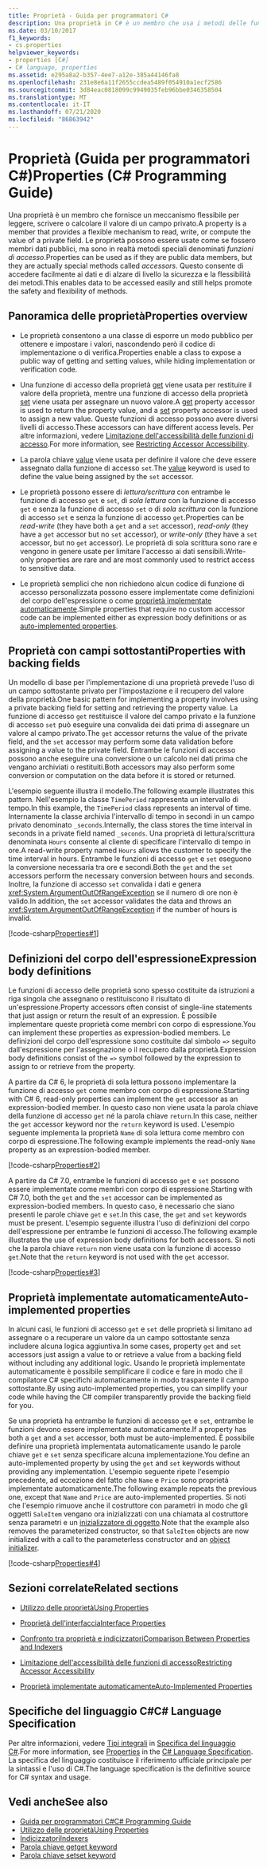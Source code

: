 ```yaml
---
title: Proprietà - Guida per programmatori C#
description: Una proprietà in C# è un membro che usa i metodi delle funzioni di accesso per leggere, scrivere o calcolare il valore di un campo privato come se fosse un membro dati pubblico.
ms.date: 03/10/2017
f1_keywords:
- cs.properties
helpviewer_keywords:
- properties [C#]
- C# language, properties
ms.assetid: e295a8a2-b357-4ee7-a12e-385a44146fa8
ms.openlocfilehash: 231e8e6a11f2655ccdea5489f054910a1ecf2586
ms.sourcegitcommit: 3d84eac0818099c9949035feb96bbe0346358504
ms.translationtype: MT
ms.contentlocale: it-IT
ms.lasthandoff: 07/21/2020
ms.locfileid: "86863942"
---
```

# <a name="properties-c-programming-guide"></a><span data-ttu-id="e06ed-103">Proprietà (Guida per programmatori C#)</span><span class="sxs-lookup"><span data-stu-id="e06ed-103">Properties (C# Programming Guide)</span></span>

<span data-ttu-id="e06ed-104">Una proprietà è un membro che fornisce un meccanismo flessibile per leggere, scrivere o calcolare il valore di un campo privato.</span><span class="sxs-lookup"><span data-stu-id="e06ed-104">A property is a member that provides a flexible mechanism to read, write, or compute the value of a private field.</span></span> <span data-ttu-id="e06ed-105">Le proprietà possono essere usate come se fossero membri dati pubblici, ma sono in realtà metodi speciali denominati *funzioni di accesso*.</span><span class="sxs-lookup"><span data-stu-id="e06ed-105">Properties can be used as if they are public data members, but they are actually special methods called *accessors*.</span></span> <span data-ttu-id="e06ed-106">Questo consente di accedere facilmente ai dati e di alzare di livello la sicurezza e la flessibilità dei metodi.</span><span class="sxs-lookup"><span data-stu-id="e06ed-106">This enables data to be accessed easily and still helps promote the safety and flexibility of methods.</span></span>  

## <a name="properties-overview"></a><span data-ttu-id="e06ed-107">Panoramica delle proprietà</span><span class="sxs-lookup"><span data-stu-id="e06ed-107">Properties overview</span></span>  
  
- <span data-ttu-id="e06ed-108">Le proprietà consentono a una classe di esporre un modo pubblico per ottenere e impostare i valori, nascondendo però il codice di implementazione o di verifica.</span><span class="sxs-lookup"><span data-stu-id="e06ed-108">Properties enable a class to expose a public way of getting and setting values, while hiding implementation or verification code.</span></span>  
  
- <span data-ttu-id="e06ed-109">Una funzione di accesso della proprietà [get](../../language-reference/keywords/get.md) viene usata per restituire il valore della proprietà, mentre una funzione di accesso della proprietà [set](../../language-reference/keywords/set.md) viene usata per assegnare un nuovo valore.</span><span class="sxs-lookup"><span data-stu-id="e06ed-109">A [get](../../language-reference/keywords/get.md) property accessor is used to return the property value, and a [set](../../language-reference/keywords/set.md) property accessor is used to assign a new value.</span></span> <span data-ttu-id="e06ed-110">Queste funzioni di accesso possono avere diversi livelli di accesso.</span><span class="sxs-lookup"><span data-stu-id="e06ed-110">These accessors can have different access levels.</span></span> <span data-ttu-id="e06ed-111">Per altre informazioni, vedere [Limitazione dell'accessibilità delle funzioni di accesso](./restricting-accessor-accessibility.md).</span><span class="sxs-lookup"><span data-stu-id="e06ed-111">For more information, see [Restricting Accessor Accessibility](./restricting-accessor-accessibility.md).</span></span>  
  
- <span data-ttu-id="e06ed-112">La parola chiave [value](../../language-reference/keywords/value.md) viene usata per definire il valore che deve essere assegnato dalla funzione di accesso `set`.</span><span class="sxs-lookup"><span data-stu-id="e06ed-112">The [value](../../language-reference/keywords/value.md) keyword is used to define the value being assigned by the `set` accessor.</span></span>  
- <span data-ttu-id="e06ed-113">Le proprietà possono essere di *lettura/scrittura* con entrambe le funzione di accesso `get` e `set`, di *sola lettura* con la funzione di accesso `get` e senza la funzione di accesso `set` o di *sola scrittura* con la funzione di accesso `set` e senza la funzione di accesso `get`.</span><span class="sxs-lookup"><span data-stu-id="e06ed-113">Properties can be *read-write* (they have both a `get` and a `set` accessor), *read-only* (they have a `get` accessor but no `set` accessor), or *write-only* (they have a `set` accessor, but no `get` accessor).</span></span> <span data-ttu-id="e06ed-114">Le proprietà di sola scrittura sono rare e vengono in genere usate per limitare l'accesso ai dati sensibili.</span><span class="sxs-lookup"><span data-stu-id="e06ed-114">Write-only properties are rare and are most commonly used to restrict access to sensitive data.</span></span>

- <span data-ttu-id="e06ed-115">Le proprietà semplici che non richiedono alcun codice di funzione di accesso personalizzata possono essere implementate come definizioni del corpo dell'espressione o come [proprietà implementate automaticamente](./auto-implemented-properties.md).</span><span class="sxs-lookup"><span data-stu-id="e06ed-115">Simple properties that require no custom accessor code can be implemented either as expression body definitions or as [auto-implemented properties](./auto-implemented-properties.md).</span></span>

## <a name="properties-with-backing-fields"></a><span data-ttu-id="e06ed-116">Proprietà con campi sottostanti</span><span class="sxs-lookup"><span data-stu-id="e06ed-116">Properties with backing fields</span></span>

<span data-ttu-id="e06ed-117">Un modello di base per l'implementazione di una proprietà prevede l'uso di un campo sottostante privato per l'impostazione e il recupero del valore della proprietà.</span><span class="sxs-lookup"><span data-stu-id="e06ed-117">One basic pattern for implementing a property involves using a private backing field for setting and retrieving the property value.</span></span> <span data-ttu-id="e06ed-118">La funzione di accesso `get` restituisce il valore del campo privato e la funzione di accesso `set` può eseguire una convalida dei dati prima di assegnare un valore al campo privato.</span><span class="sxs-lookup"><span data-stu-id="e06ed-118">The `get` accessor returns the value of the private field, and the `set` accessor may perform some data validation before assigning a value to the private field.</span></span> <span data-ttu-id="e06ed-119">Entrambe le funzioni di accesso possono anche eseguire una conversione o un calcolo nei dati prima che vengano archiviati o restituiti.</span><span class="sxs-lookup"><span data-stu-id="e06ed-119">Both accessors may also perform some conversion or computation on the data before it is stored or returned.</span></span>

<span data-ttu-id="e06ed-120">L'esempio seguente illustra il modello.</span><span class="sxs-lookup"><span data-stu-id="e06ed-120">The following example illustrates this pattern.</span></span> <span data-ttu-id="e06ed-121">Nell'esempio la classe `TimePeriod` rappresenta un intervallo di tempo.</span><span class="sxs-lookup"><span data-stu-id="e06ed-121">In this example, the `TimePeriod` class represents an interval of time.</span></span> <span data-ttu-id="e06ed-122">Internamente la classe archivia l'intervallo di tempo in secondi in un campo privato denominato `_seconds`.</span><span class="sxs-lookup"><span data-stu-id="e06ed-122">Internally, the class stores the time interval in seconds in a private field named `_seconds`.</span></span> <span data-ttu-id="e06ed-123">Una proprietà di lettura/scrittura denominata `Hours` consente al cliente di specificare l'intervallo di tempo in ore.</span><span class="sxs-lookup"><span data-stu-id="e06ed-123">A read-write property named `Hours` allows the customer to specify the time interval in hours.</span></span> <span data-ttu-id="e06ed-124">Entrambe le funzioni di accesso `get` e `set` eseguono la conversione necessaria tra ore e secondi.</span><span class="sxs-lookup"><span data-stu-id="e06ed-124">Both the `get` and the `set` accessors perform the necessary conversion between hours and seconds.</span></span> <span data-ttu-id="e06ed-125">Inoltre, la funzione di accesso `set` convalida i dati e genera <xref:System.ArgumentOutOfRangeException> se il numero di ore non è valido.</span><span class="sxs-lookup"><span data-stu-id="e06ed-125">In addition, the `set` accessor validates the data and throws an <xref:System.ArgumentOutOfRangeException> if the number of hours is invalid.</span></span>

 [!code-csharp[Properties#1](../../../../samples/snippets/csharp/programming-guide/classes-and-structs/properties-1.cs)]  
  
## <a name="expression-body-definitions"></a><span data-ttu-id="e06ed-126">Definizioni del corpo dell'espressione</span><span class="sxs-lookup"><span data-stu-id="e06ed-126">Expression body definitions</span></span>  

 <span data-ttu-id="e06ed-127">Le funzioni di accesso delle proprietà sono spesso costituite da istruzioni a riga singola che assegnano o restituiscono il risultato di un'espressione.</span><span class="sxs-lookup"><span data-stu-id="e06ed-127">Property accessors often consist of single-line statements that just assign or return the result of an expression.</span></span> <span data-ttu-id="e06ed-128">È possibile implementare queste proprietà come membri con corpo di espressione.</span><span class="sxs-lookup"><span data-stu-id="e06ed-128">You can implement these properties as expression-bodied members.</span></span> <span data-ttu-id="e06ed-129">Le definizioni del corpo dell'espressione sono costituite dal simbolo `=>` seguito dall'espressione per l'assegnazione o il recupero dalla proprietà.</span><span class="sxs-lookup"><span data-stu-id="e06ed-129">Expression body definitions consist of the `=>` symbol followed by the expression to assign to or retrieve from the property.</span></span>

 <span data-ttu-id="e06ed-130">A partire da C# 6, le proprietà di sola lettura possono implementare la funzione di accesso `get` come membro con corpo di espressione.</span><span class="sxs-lookup"><span data-stu-id="e06ed-130">Starting with C# 6, read-only properties can implement the `get` accessor as an expression-bodied member.</span></span> <span data-ttu-id="e06ed-131">In questo caso non viene usata la parola chiave della funzione di accesso `get` né la parola chiave `return`.</span><span class="sxs-lookup"><span data-stu-id="e06ed-131">In this case, neither the `get` accessor keyword nor the `return` keyword is used.</span></span> <span data-ttu-id="e06ed-132">L'esempio seguente implementa la proprietà `Name` di sola lettura come membro con corpo di espressione.</span><span class="sxs-lookup"><span data-stu-id="e06ed-132">The following example implements the read-only `Name` property as an expression-bodied member.</span></span>

 [!code-csharp[Properties#2](../../../../samples/snippets/csharp/programming-guide/classes-and-structs/properties-2.cs)]  

 <span data-ttu-id="e06ed-133">A partire da C# 7.0, entrambe le funzioni di accesso `get` e `set` possono essere implementate come membri con corpo di espressione.</span><span class="sxs-lookup"><span data-stu-id="e06ed-133">Starting with C# 7.0, both the `get` and the `set` accessor can be implemented as expression-bodied members.</span></span> <span data-ttu-id="e06ed-134">In questo caso, è necessario che siano presenti le parole chiave `get` e `set`.</span><span class="sxs-lookup"><span data-stu-id="e06ed-134">In this case, the `get` and `set` keywords must be present.</span></span> <span data-ttu-id="e06ed-135">L'esempio seguente illustra l'uso di definizioni del corpo dell'espressione per entrambe le funzioni di accesso.</span><span class="sxs-lookup"><span data-stu-id="e06ed-135">The following example illustrates the use of expression body definitions for both accessors.</span></span> <span data-ttu-id="e06ed-136">Si noti che la parola chiave `return` non viene usata con la funzione di accesso `get`.</span><span class="sxs-lookup"><span data-stu-id="e06ed-136">Note that the `return` keyword is not used with the `get` accessor.</span></span>

  [!code-csharp[Properties#3](../../../../samples/snippets/csharp/programming-guide/classes-and-structs/properties-3.cs)]  

## <a name="auto-implemented-properties"></a><span data-ttu-id="e06ed-137">Proprietà implementate automaticamente</span><span class="sxs-lookup"><span data-stu-id="e06ed-137">Auto-implemented properties</span></span>

<span data-ttu-id="e06ed-138">In alcuni casi, le funzioni di accesso `get` e `set` delle proprietà si limitano ad assegnare o a recuperare un valore da un campo sottostante senza includere alcuna logica aggiuntiva.</span><span class="sxs-lookup"><span data-stu-id="e06ed-138">In some cases, property `get` and `set` accessors just assign a value to or retrieve a value from a backing field without including any additional logic.</span></span> <span data-ttu-id="e06ed-139">Usando le proprietà implementate automaticamente è possibile semplificare il codice e fare in modo che il compilatore C# specifichi automaticamente in modo trasparente il campo sottostante.</span><span class="sxs-lookup"><span data-stu-id="e06ed-139">By using auto-implemented properties, you can simplify your code while having the C# compiler transparently provide the backing field for you.</span></span>

<span data-ttu-id="e06ed-140">Se una proprietà ha entrambe le funzioni di accesso `get` e `set`, entrambe le funzioni devono essere implementate automaticamente.</span><span class="sxs-lookup"><span data-stu-id="e06ed-140">If a property has both a `get` and a `set` accessor, both must be auto-implemented.</span></span> <span data-ttu-id="e06ed-141">È possibile definire una proprietà implementata automaticamente usando le parole chiave `get` e `set` senza specificare alcuna implementazione.</span><span class="sxs-lookup"><span data-stu-id="e06ed-141">You define an auto-implemented property by using the `get` and `set` keywords without providing any implementation.</span></span> <span data-ttu-id="e06ed-142">L'esempio seguente ripete l'esempio precedente, ad eccezione del fatto che `Name` e `Price` sono proprietà implementate automaticamente.</span><span class="sxs-lookup"><span data-stu-id="e06ed-142">The following example repeats the previous one, except that `Name` and `Price` are auto-implemented properties.</span></span> <span data-ttu-id="e06ed-143">Si noti che l'esempio rimuove anche il costruttore con parametri in modo che gli oggetti `SaleItem` vengano ora inizializzati con una chiamata al costruttore senza parametri e un [inizializzatore di oggetto](object-and-collection-initializers.md).</span><span class="sxs-lookup"><span data-stu-id="e06ed-143">Note that the example also removes the parameterized constructor, so that `SaleItem` objects are now initialized with a call to the parameterless constructor and an [object initializer](object-and-collection-initializers.md).</span></span>

  [!code-csharp[Properties#4](../../../../samples/snippets/csharp/programming-guide/classes-and-structs/properties-4.cs)]  

## <a name="related-sections"></a><span data-ttu-id="e06ed-144">Sezioni correlate</span><span class="sxs-lookup"><span data-stu-id="e06ed-144">Related sections</span></span>  
  
- [<span data-ttu-id="e06ed-145">Utilizzo delle proprietà</span><span class="sxs-lookup"><span data-stu-id="e06ed-145">Using Properties</span></span>](./using-properties.md)  
  
- [<span data-ttu-id="e06ed-146">Proprietà dell'interfaccia</span><span class="sxs-lookup"><span data-stu-id="e06ed-146">Interface Properties</span></span>](./interface-properties.md)  
  
- [<span data-ttu-id="e06ed-147">Confronto tra proprietà e indicizzatori</span><span class="sxs-lookup"><span data-stu-id="e06ed-147">Comparison Between Properties and Indexers</span></span>](../indexers/comparison-between-properties-and-indexers.md)  
  
- [<span data-ttu-id="e06ed-148">Limitazione dell'accessibilità delle funzioni di accesso</span><span class="sxs-lookup"><span data-stu-id="e06ed-148">Restricting Accessor Accessibility</span></span>](./restricting-accessor-accessibility.md)  
  
- [<span data-ttu-id="e06ed-149">Proprietà implementate automaticamente</span><span class="sxs-lookup"><span data-stu-id="e06ed-149">Auto-Implemented Properties</span></span>](./auto-implemented-properties.md)  
  
## <a name="c-language-specification"></a><span data-ttu-id="e06ed-150">Specifiche del linguaggio C#</span><span class="sxs-lookup"><span data-stu-id="e06ed-150">C# Language Specification</span></span>  

<span data-ttu-id="e06ed-151">Per altre informazioni, vedere [Tipi integrali](~/_csharplang/spec/classes.md#properties) in [Specifica del linguaggio C#](/dotnet/csharp/language-reference/language-specification/introduction).</span><span class="sxs-lookup"><span data-stu-id="e06ed-151">For more information, see [Properties](~/_csharplang/spec/classes.md#properties) in the [C# Language Specification](/dotnet/csharp/language-reference/language-specification/introduction).</span></span> <span data-ttu-id="e06ed-152">La specifica del linguaggio costituisce il riferimento ufficiale principale per la sintassi e l'uso di C#.</span><span class="sxs-lookup"><span data-stu-id="e06ed-152">The language specification is the definitive source for C# syntax and usage.</span></span>
  
## <a name="see-also"></a><span data-ttu-id="e06ed-153">Vedi anche</span><span class="sxs-lookup"><span data-stu-id="e06ed-153">See also</span></span>

- [<span data-ttu-id="e06ed-154">Guida per programmatori C#</span><span class="sxs-lookup"><span data-stu-id="e06ed-154">C# Programming Guide</span></span>](../index.md)
- [<span data-ttu-id="e06ed-155">Utilizzo delle proprietà</span><span class="sxs-lookup"><span data-stu-id="e06ed-155">Using Properties</span></span>](./using-properties.md)
- [<span data-ttu-id="e06ed-156">Indicizzatori</span><span class="sxs-lookup"><span data-stu-id="e06ed-156">Indexers</span></span>](../indexers/index.md)
- [<span data-ttu-id="e06ed-157">Parola chiave get</span><span class="sxs-lookup"><span data-stu-id="e06ed-157">get keyword</span></span>](../../language-reference/keywords/get.md)
- [<span data-ttu-id="e06ed-158">Parola chiave set</span><span class="sxs-lookup"><span data-stu-id="e06ed-158">set keyword</span></span>](../../language-reference/keywords/set.md)
